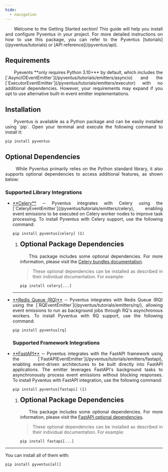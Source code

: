 ```yaml
---
hide:
  - navigation
---
```


<style>
	.go:before {
		content: "$";
		padding-right: 1.17647em;
	}
</style>

<p style='text-align: justify;' markdown>
    &emsp;&emsp;Welcome to the Getting Started section! This guide will help you install and configure Pyventus in
	your project. For more detailed instructions on how to use this package, you can refer to the Pyventus 
    [tutorials](/pyventus/tutorials) or [API reference](/pyventus/api).
</p>

## Requirements

<p style='text-align: justify;' markdown>
	&emsp;&emsp;Pyevents **only requires Python 3.10+** by default, which includes the [`AsyncIOEventEmitter`](/pyventus/tutorials/emitters/asyncio)
	and the [`ExecutorEventEmitter`](/pyventus/tutorials/emitters/executor) with no additional dependencies. However, 
	your requirements may expand if you opt to use alternative built-in event emitter implementations.
</p>

## Installation

<p style='text-align: justify;' markdown>
	&emsp;&emsp;Pyventus is available as a Python package and can be easily installed using `pip`. Open your terminal
	and execute the following command to install it:
</p>

```console
pip install pyventus
```

## Optional Dependencies

<p style='text-align: justify;' markdown>
	&emsp;&emsp; While Pyventus primarily relies on the Python standard library, it also supports optional dependencies
	to access additional features, as shown below:
</p>


### Supported Library Integrations

<ul style='text-align: justify;' markdown>

<li class="annotate" markdown>
<a href="https://docs.celeryq.dev/en/stable/getting-started/introduction.html" target="_blank">**Celery**</a> ─ 
Pyventus integrates with Celery using the [`CeleryEventEmitter`](/pyventus/tutorials/emitters/celery), enabling
event emissions to be executed on Celery worker nodes to improve task processing. To install Pyventus with Celery 
support, use the following command:

```console
pip install pyventus[celery] (1)
```
</li>

1.  <h2 style="margin-top: 0;">Optional Package Dependencies</h2>
    &emsp;&emsp;This package includes some optional dependencies. For more information, please visit the
    <a href="https://docs.celeryq.dev/en/stable/getting-started/introduction.html#bundles" target="_blank">Celery bundles documentation</a>.

    > These optional dependencies can be installed as described in their individual documentation. For example:
       ```console
       pip install celery[...]
       ```

---
<li markdown> 
<a href="https://python-rq.org/" target="_blank">**Redis Queue (RQ)**</a> ─ 
Pyventus integrates with Redis Queue (RQ) using the [`RQEventEmitter`](/pyventus/tutorials/emitters/rq/), allowing 
event emissions to run as background jobs through RQ's asynchronous workers. To install Pyventus with RQ support,
use the following command:

```console
pip install pyventus[rq]
```
</li>


### Supported Framework Integrations

</ul>

<ul style='text-align: justify;' markdown>

<li class="annotate" markdown>
<a href="https://fastapi.tiangolo.com/" target="_blank">**FastAPI**</a> ─ 
Pyventus integrates with the FastAPI framework using the [`FastAPIEventEmitter`](/pyventus/tutorials/emitters/fastapi), 
enabling event-driven architectures to be built directly into FastAPI applications. The emitter leverages FastAPI's 
background tasks to asynchronously process event emissions without blocking responses. To install Pyventus with 
FastAPI integration, use the following command:

```console
pip install pyventus[fastapi] (1)
```
</li>

1.  <h2 style="margin-top: 0;">Optional Package Dependencies</h2>
    &emsp;&emsp;This package includes some optional dependencies. For more information, please visit the
    <a href="https://fastapi.tiangolo.com/#optional-dependencies" target="_blank">FastAPI optional dependencies</a>.

    >  These optional dependencies can be installed as described in their individual documentation. For example:
       ```console
       pip install fastapi[...]
       ```

</ul>

---

You can install all of them with:

```console
pip install pyventus[all]
```

<br>
